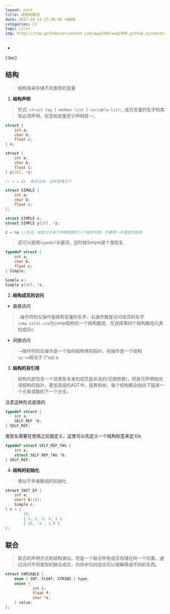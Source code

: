 ```yaml
---
layout: post
title: 结构和联合
date: 2017-10-14 17:20:48 +0800
categories: CS
tags: C/C++ 
img: https://raw.githubusercontent.com/wwg1996/wwg1996.github.io/master/images/c.jpg
---
```

* 
{:toc}

## 结构

> 结构用来存储不同类型的变量

1. **结构声明**
> 形式: `struct tag { member-list } variable-list;`, 成员变量的名字和类型必须声明，标签和变量至少声明其一。

```c
struct {
    int a;
    char b;
    float c;
} x;

struct {
    int a;
    char b;
    float c;
} y[20], *z;

// z = &x  是非法的，无标签情况下
```

```c
struct SIMOLE {
    int a;
    char b;
    float c;
};

struct SIMPLE x;
struct SIMPLE y[20], *z;

z = &x //合法，标签允许多个声明使用同一个成员列表，创建铁一中类型的结构
```

> 还可以使用`typedef`关键词，这时候Simple是个类型名

```c
typedef struct {
    int a;
    char b;
    float c;
} Simple;

Simple x；
Simple y[20], *z;
```
2. **结构成员的访问**
* 直接访问

> `.`操作符的左操作是结构变量的名字，右操作数是访问成员的名字\
> `comp.sa[4].csa`为comp结构的一个结构数组，在选择第四个结构数组元素的成员c

* 间接访问

> `->`操作符的左操作是一个指向结构体的指针，右操作是一个结构\
> `cp->a`相当于`(*cp).a

3. **结构的自引用**

> 结构内部包含一个该类型本身的成员是非法的(无限嵌套)，但是可声明指向该结构的指针，更加高级的ADT中，链表和树，每个结构都会指向下链表一个元素或数的下一个分支。

注意这种形式是错的

```c
typedef struct {
    int a;
    SELF_REF *b;
} SELF_REF;
```
类型名需要在使用之前就定义，这里可以先定义一个结构标签来定义b

```c
typedef struct SELF_REF_TAG {
    int a;
    struct SELF_REF_TAG *b;
} SELF_REF;
```

4. **结构的初始化**
> 类似于多维数组的初始化

```c
struct INIT_EX {
    int a;
    short b[10];
    Simple c;
} x = {
        10,
        { 1, 2, 3, 4, 5 }
        { 25, 'x', 1.9 }
};
```

## 联合

> 联合的声明方式和结构类似，但是一个联合所有成员存储在同一个位置。通过访问不同类型的联合成员，内存中位的组合可以被解释成不同的东西。


```c
struct VARIABLE {
    enum { INT, FLOAT, STRING } type;
    union {
            int i;
            float f;
            char *s;
    } value;
};
```
